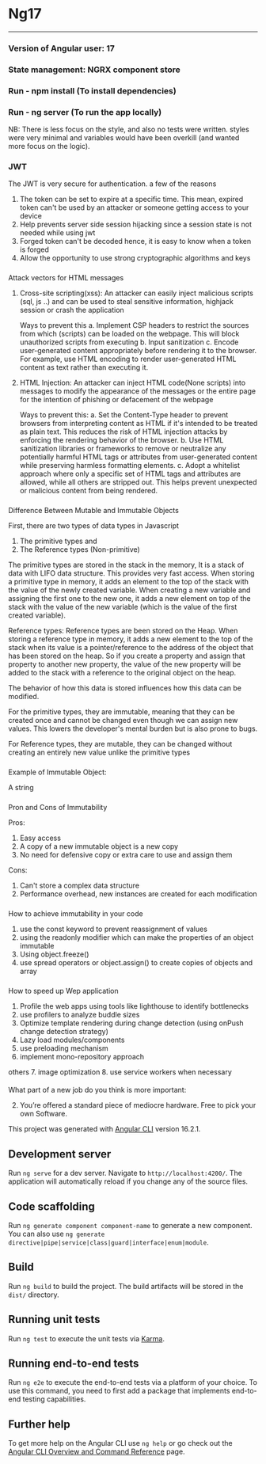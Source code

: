 # Ng17

---

### Version of Angular user: 17

### State management: NGRX component store

### Run - npm install (To install dependencies)

### Run - ng server (To run the app locally)

NB: There is less focus on the style, and also no tests were written. styles were very minimal and variables would have been overkill (and wanted more focus on the logic).

### JWT

The JWT is very secure for authentication. a few of the reasons

1.  The token can be set to expire at a specific time. This mean, expired token can't be used by an attacker or someone getting access to your device
2.  Help prevents server side session hijacking since a session state is not needed while using jwt
3.  Forged token can't be decoded hence, it is easy to know when a token is forged
4.  Allow the opportunity to use strong cryptographic algorithms and keys

###

Attack vectors for HTML messages

1. Cross-site scripting(xss):
   An attacker can easily inject malicious scripts (sql, js ..) and can be used to steal sensitive information, highjack session or crash the application

   Ways to prevent this
   a. Implement CSP headers to restrict the sources from which (scripts) can be loaded on the webpage. This will block unauthorized scripts from executing
   b. Input sanitization
   c. Encode user-generated content appropriately before rendering it to the browser. For example, use HTML encoding to render user-generated HTML content as text rather than executing it.

2. HTML Injection:
   An attacker can inject HTML code(None scripts) into messages to modify the appearance of the messages or the entire page for the intention of phishing or defacement of the webpage

   Ways to prevent this:
   a. Set the Content-Type header to prevent browsers from interpreting content as HTML if it's intended to be treated as plain text. This reduces the risk of HTML injection attacks by enforcing the rendering behavior of the browser.
   b. Use HTML sanitization libraries or frameworks to remove or neutralize any potentially harmful HTML tags or attributes from user-generated content while preserving harmless formatting elements.
   c. Adopt a whitelist approach where only a specific set of HTML tags and attributes are allowed, while all others are stripped out. This helps prevent unexpected or malicious content from being rendered.

###

###

Difference Between Mutable and Immutable Objects

First, there are two types of data types in Javascript

1. The primitive types and
2. The Reference types (Non-primitive)

The primitive types are stored in the stack in the memory, It is a stack of data with LIFO data structure. This provides very fast access. When storing a primitive type in memory, it adds an element to the top of the stack with the value of the newly created variable. When creating a new variable and assigning the first one to the new one, it adds a new element on top of the stack with the value of the new variable (which is the value of the first created variable).

Reference types:
Reference types are been stored on the Heap. When storing a reference type in memory, it adds a new element to the top of the stack when its value is a pointer/reference to the address of the object that has been stored on the heap. So if you create a property and assign that property to another new property, the value of the new property will be added to the stack with a reference to the original object on the heap.

The behavior of how this data is stored influences how this data can be modified.

For the primitive types, they are immutable, meaning that they can be created once and cannot be changed even though we can assign new values. This lowers the developer's mental burden but is also prone to bugs.

For Reference types, they are mutable, they can be changed without creating an entirely new value unlike the primitive types

###

###

Example of Immutable Object:

A string

###

Pron and Cons of Immutability

Pros:

1. Easy access
2. A copy of a new immutable object is a new copy
3. No need for defensive copy or extra care to use and assign them

Cons:

1. Can't store a complex data structure
2. Performance overhead, new instances are created for each modification

###

###

How to achieve immutability in your code

1. use the const keyword to prevent reassignment of values
2. using the readonly modifier which can make the properties of an object immutable
3. Using object.freeze()
4. use spread operators or object.assign() to create copies of objects and array

###

How to speed up Wep application

1. Profile the web apps using tools like lighthouse to identify bottlenecks
2. use profilers to analyze buddle sizes
3. Optimize template rendering during change detection (using onPush change detection strategy)
4. Lazy load modules/components
5. use preloading mechanism
6. implement mono-repository approach

others 7. image optimization 8. use service workers when necessary

####

What part of a new job do you think is more important:

2. You’re offered a standard piece of mediocre hardware. Free to pick your own Software.

This project was generated with [Angular CLI](https://github.com/angular/angular-cli) version 16.2.1.

## Development server

Run `ng serve` for a dev server. Navigate to `http://localhost:4200/`. The application will automatically reload if you change any of the source files.

## Code scaffolding

Run `ng generate component component-name` to generate a new component. You can also use `ng generate directive|pipe|service|class|guard|interface|enum|module`.

## Build

Run `ng build` to build the project. The build artifacts will be stored in the `dist/` directory.

## Running unit tests

Run `ng test` to execute the unit tests via [Karma](https://karma-runner.github.io).

## Running end-to-end tests

Run `ng e2e` to execute the end-to-end tests via a platform of your choice. To use this command, you need to first add a package that implements end-to-end testing capabilities.

## Further help

To get more help on the Angular CLI use `ng help` or go check out the [Angular CLI Overview and Command Reference](https://angular.io/cli) page.
